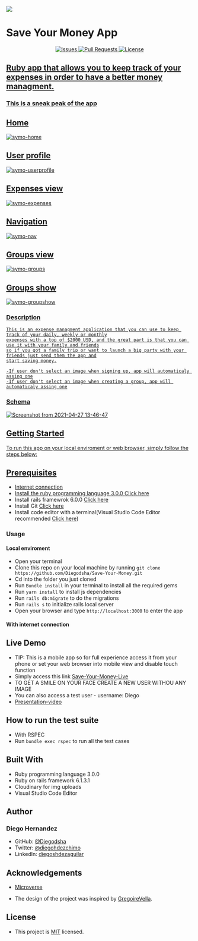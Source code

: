 ![](https://img.shields.io/badge/Microverse-blueviolet)

# **Save Your Money App**

<p align="center">
    <a href="https://github.com/Diegodsha/Save-Your-Money/issues">
    <img src="https://img.shields.io/github/issues-raw/Diegodsha/Save-Your-Money?style=for-the-badge"
         alt="Issues">
     <a href="https://github.com/Diegodsha/Save-Your-Money/pulls">
    <img src="https://img.shields.io/github/issues-pr/Diegodsha/Save-Your-Money?style=for-the-badge"
         alt="Pull Requests">
     <a href="https://github.com/Diegodsha/Save-Your-Money/blob/main/LICENSE">
    <img src="https://img.shields.io/github/license/Diegodsha/Save-Your-Money?style=for-the-badge"
         alt="License">
</p>

## Ruby app that allows you to keep track of your expenses in order to have a better money managment.

### This is a sneak peak of the app

## Home

![symo-home](https://user-images.githubusercontent.com/70416006/116475695-cf582b00-a83f-11eb-8e1b-60d10f0dd978.png)

## User profile

![symo-userprofile](https://user-images.githubusercontent.com/70416006/116475692-cebf9480-a83f-11eb-8ce4-f888f2bc9bb7.png)

## Expenses view

![symo-expenses](https://user-images.githubusercontent.com/70416006/116475679-ccf5d100-a83f-11eb-90e8-51255b44e5e7.png)

## Navigation

![symo-nav](https://user-images.githubusercontent.com/70416006/116475688-ce26fe00-a83f-11eb-8e82-c3c1bc6c9a41.png)

## Groups view

![symo-groups](https://user-images.githubusercontent.com/70416006/116475684-ce26fe00-a83f-11eb-94c6-0256f26acdba.png)

## Groups show

![symo-groupshow](https://user-images.githubusercontent.com/70416006/116475675-cc5d3a80-a83f-11eb-9726-938b3b20ef43.png)

### Description

    This is an expense managment application that you can use to keep track of your daily, weekly or monthly
    expenses with a top of $2000 USD, and the great part is that you can use it with your family and friends
    so if you got a family trip or want to launch a big party with your friends just send them the app and
    start saving money.

    -If user don't select an image when signing up, app will automaticaly assing one
    -If user don't select an image when creating a group, app will automaticaly assing one

### Schema

![Screenshot from 2021-04-27 13-46-47](https://user-images.githubusercontent.com/70416006/116478497-c23d3b00-a843-11eb-85d2-8928f3adc9fc.png)

## Getting Started

To run this app on your local enviroment or web browser, simply follow the steps below:

## Prerequisites

- Internet connection
- Install the ruby programming language 3.0.0 [Click here](https://www.ruby-lang.org/en/documentation/installation/)
- Install rails framewrok 6.0.0 [Click here](https://rubyonrails.org/)
- Install Git [Click here](https://git-scm.com/)
- Install code editor with a terminal(Visual Studio Code Editor recommended [Click here](https://code.visualstudio.com/))

### Usage

#### Local enviroment

- Open your terminal
- Clone this repo on your local machine by running `git clone https://github.com/Diegodsha/Save-Your-Money.git`
- Cd into the folder you just cloned
- Run `Bundle install` in your terminal to install all the required gems
- Run `yarn install` to install js dependencies
- Run `rails db:migrate` to do the migrations
- Run `rails s` to initialize rails local server
- Open your browser and type `http://localhost:3000` to enter the app

#### With internet connection

## Live Demo

- TIP: This is a mobile app so for full experience access it from your phone or set your web browser into mobile view and disable touch function
- Simply access this link [Save-Your-Money-Live](https://symoney.herokuapp.com/log)
- TO GET A SMILE ON YOUR FACE CREATE A NEW USER WITHOU ANY IMAGE
- You can also access a test user - username: Diego
- [Presentation-video](https://www.loom.com/share/c442ee053c874ae898561d98663caefe?sharedAppSource=personal_library)

## How to run the test suite

- With RSPEC
- Run `bundle exec rspec` to run all the test cases

## Built With

- Ruby programming language 3.0.0
- Ruby on rails framework 6.1.3.1
- Cloudinary for img uploads
- Visual Studio Code Editor

## Author

### Diego Hernandez

- GitHub: [@Diegodsha](https://github.com/Diegodsha)
- Twitter: [@diegohdezchimo](https://twitter.com/diegohdezchimo)
- LinkedIn: [diegoshdezaguilar](https://www.linkedin.com/in/diegoshdezaguilar/)

## Acknowledgements

- [Microverse](https://www.microverse.org)

- The design of the project was inspired by [GregoireVella](https://www.behance.net/gregoirevella).

## License

- This project is [MIT](https://github.com/Diegodsha/Save-Your-Money/blob/main/LICENSE) licensed.
